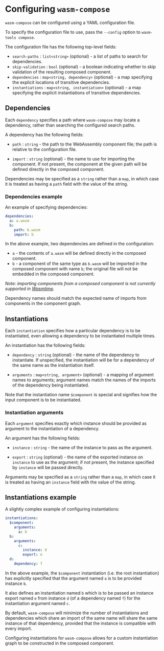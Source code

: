 # Configuring `wasm-compose`

`wasm-compose` can be configured using a YAML configuration file.

To specify the configuration file to use, pass the `--config` option to
`wasm-tools compose`.

The configuration file has the following top-level fields:

* `search-paths` : `list<string>` (optional) - a list of paths to search for dependencies.
* `skip-validation` : `bool` (optional) - a boolean indicating whether to skip 
  validation of the resulting composed component.
* `dependencies` : `map<string, dependency>` (optional) - a map specifying the explicit
  locations of transitive dependencies.
* `instantiations` : `map<string, instantiation>` (optional) - a map specifying the explicit
  instantiations of transitive dependencies.

## Dependencies

Each `dependency` specifies a path where `wasm-compose` may locate a dependency, rather
than searching the configured search paths.

A dependency has the following fields:

* `path` : `string` - the path to the WebAssembly component file; the path is
  relative to the configuration file.

* `import` : `string` (optional) - the name to use for importing the component.
  If not present, the component at the given path will be defined directly in
  the composed component.

Dependencies may be specified as a `string` rather than a `map`, in which case
it is treated as having a `path` field with the value of the string.

### Dependencies example

An example of specifying dependencies:

```yaml
dependencies:
  a: a.wasm
  b:
    path: b.wasm
    import: b
```

In the above example, two dependencies are defined in the configuration:

* `a` - the contents of `a.wasm` will be defined directly in the composed component.
* `b` - a component of the same type as `b.wasm` will be imported in the composed
  component with name `b`; the original file will not be embedded in the composed
  component.

_Note: importing components from a composed component is not currently supported in_
_[Wasmtime](https://github.com/bytecodealliance/wasmtime)._

Dependency names should match the expected name of imports from components in the
component graph.

## Instantiations

Each `instantiation` specifies how a particular dependency is to be instantiated, even
allowing a dependency to be instantiated multiple times.

An instantiation has the following fields:

* `dependency` : `string` (optional) - the name of the dependency to instantiate.
  If unspecified, the instantiation will be for a dependency of the same name as the
  instantiation itself.

* `arguments` : `map<string, argument>` (optional) - a mapping of argument names to
  arguments; argument names match the names of the imports of the dependency being
  instantiated.

Note that the instantiation name `$component` is special and signifies how the input
component is to be instantiated.

### Instantiation arguments

Each `argument` specifies exactly which instance should be provided as argument to the
instantiation of a dependency.

An argument has the following fields:

* `instance` : `string` - the name of the instance to pass as the argument.

* `export` : `string` (optional) - the name of the exported instance on `instance` to use
  as the argument; if not present, the instance specified by `instance` will be passed
  directly.

Arguments may be specified as a `string` rather than a `map`, in which case
it is treated as having an `instance` field with the value of the string.

## Instantiations example

A slightly complex example of configuring instantiations:

```yaml
instantiations:
  $component:
    arguments:
      a: b
  b:
    arguments:
      c:
        instance: d
        export: e
  d:
    dependency: f
```

In the above example, the `$component` instantiation (i.e. the root instantiation) has explicitly
specified that the argument named `a` is to be provided instance `b`.

It also defines an instantiation named `b` which is to be passed an instance export named `e`
from instance `d` (of a dependency named `f`) for the instantiation argument named `c`.

By default, `wasm-compose` will minimize the number of instantiations and dependencies which share
an import of the same name will share the same instance of that dependency, provided that the
instance is compatible with every import.

Configuring instantiations for `wasm-compose` allows for a custom instantiation graph to be
constructed in the composed component.
